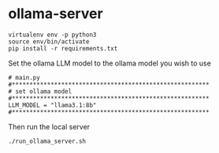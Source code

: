 # ollama-server

```
virtualenv env -p python3
source env/bin/activate
pip install -r requirements.txt
```
Set the ollama LLM model to the 
ollama model you wish to use

```
# main.py
#********************************************************
# set ollama model
#********************************************************
LLM_MODEL = "llama3.1:8b"
#********************************************************
```

Then run the local server

```
./run_ollama_server.sh
```

